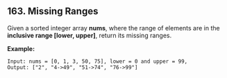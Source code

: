 ## 163. Missing Ranges

Given a sorted integer array **nums**, where the range of elements are in the **inclusive range [lower, upper]**, return its missing ranges.

**Example:**

```
Input: nums = [0, 1, 3, 50, 75], lower = 0 and upper = 99,
Output: ["2", "4->49", "51->74", "76->99"]
```
